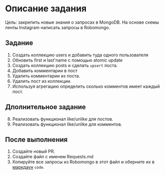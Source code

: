 # Описание задания

Цель: закрепить новые знания о запросах в MongoDB.
На основе схемы ленты Instagram написать запросы в Robomongo.

## Задание

1. Создать коллекцию users и добавить туда одного пользователя
2. Обновить first и last'name с помощью atomic update
3. Создать коллекцию posts и сделать ```upsert``` поста.
4. Добавить комментарии в пост
5. Удалить комментарии из поста.
6. Удалить пост из коллекции.
7. Используя агрегацию определить сколько комментов имеет каждый пост.

## Дполнительное задание

8. Реализовать функционал like/unlike для постов.
9. Реализовать функционал like/unlike для комментов.

## После выполнения

1. Создайте новый PR.
2. Создайте файл с именем Requests.md
3. Копируйте все запросы из Robomongo в этот файл и оберните их в  [маркдаун](https://github.com/adam-p/markdown-here/wiki/Markdown-Cheatsheet#code) ```code```.
